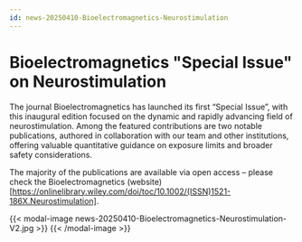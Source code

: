 ```yaml
---
id: news-20250410-Bioelectromagnetics-Neurostimulation
---
```

# Bioelectromagnetics "Special Issue" on Neurostimulation

The journal Bioelectromagnetics has launched its first “Special Issue”, with this inaugural edition focused on the dynamic and rapidly advancing field of neurostimulation. Among the featured contributions are two notable publications, authored in collaboration with our team and other institutions, offering valuable quantitative guidance on exposure limits and broader safety considerations.

The majority of the publications are available via open access – please check the Bioelectromagnetics (website)[https://onlinelibrary.wiley.com/doi/toc/10.1002/(ISSN)1521-186X.Neurostimulation].

{{< modal-image news-20250410-Bioelectromagnetics-Neurostimulation-V2.jpg >}} 
{{< /modal-image >}}

